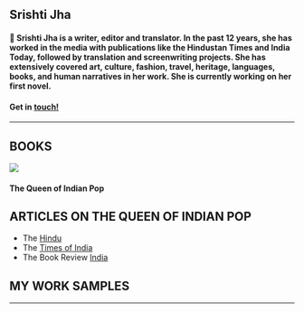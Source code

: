 ## Srishti Jha
####  👋 Srishti Jha is a writer, editor and translator. In the past 12 years, she has worked in the media with publications like the Hindustan Times and India Today, followed by translation and screenwriting projects. She has extensively covered art, culture, fashion, travel, heritage, languages, books, and human narratives in her work. She is currently working on her first novel.


#### Get in <a href = "mailto: jha.srishti@gmail.com">touch!</a>
---

## BOOKS

<img src="https://cloudfront.penguin.co.in/wp-content/uploads/2022/07/9780670095872.jpg"/>

#### The Queen of Indian Pop

## ARTICLES ON THE QUEEN OF INDIAN POP

- The <a href = "https://www.thehindu.com/life-and-style/usha-uthup-discusses-her-biography-the-queen-of-indian-pop/article65630922.ece">Hindu</a>
- The <a href = "https://m.timesofindia.com/life-style/books/reviews/book-review-the-queen-of-indian-pop-the-authorised-biography-of-usha-uthup/articleshow/90269064.cms?fbclid=IwAR0Y4YzdrvHE9c2d13RYD8D82lS9US_6GTNsBU0JPdeooQZE7c9hEg1-wBU&mibextid=Zxz2cZ
">Times of India</a>
- The Book Review <a href = "https://www.thebookreviewindia.org/arc-of-a-fabled-career">India</a>

## MY WORK SAMPLES




---

